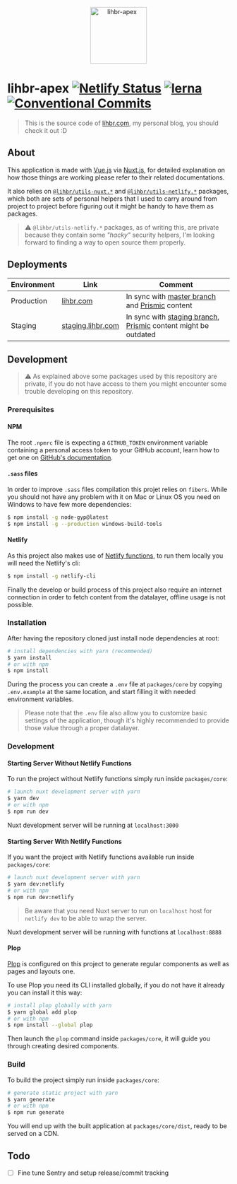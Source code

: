 <p align="center">
  <a href="https://lihbr.com">
    <img src="https://images.prismic.io/lihbr/f715c250-6e92-467e-bc3a-b19004c10305_logo%402x.png?auto=compress,format" alt="lihbr-apex" height="128" />
  </a>
</p>

# lihbr-apex [![Netlify Status](https://api.netlify.com/api/v1/badges/b6c4b56f-2cfe-4762-a68f-6cf7d5c730e7/deploy-status)](https://app.netlify.com/sites/lihbr/deploys) [![lerna](https://img.shields.io/badge/maintained%20with-lerna-cc00ff.svg)](https://lerna.js.org/) [![Conventional Commits](https://img.shields.io/badge/Conventional%20Commits-1.0.0-yellow.svg)](https://conventionalcommits.org)

> This is the source code of [lihbr.com](https://lihbr.com), my personal blog, you should check it out :D

## About

This application is made with [Vue.js](https://vuejs.org) via [Nuxt.js](https://nuxtjs.org), for detailed explanation on how those things are working please refer to their related documentations.

It also relies on [`@lihbr/utils-nuxt.*`](https://github.com/lihbr/utils-nuxt) and [`@lihbr/utils-netlify.*`](https://github.com/lihbr/utils-netlify) packages, which both are sets of personal helpers that I used to carry around from project to project before figuring out it might be handy to have them as packages.

> :warning: `@lihbr/utils-netlify.*` packages, as of writing this, are private because they contain some _"hacky"_ security helpers, I'm looking forward to finding a way to open source them properly.

## Deployments

| Environment | Link                                           | Comment                                                                                                                                  |
| ----------- | ---------------------------------------------- | ---------------------------------------------------------------------------------------------------------------------------------------- |
| Production  | [lihbr.com](https://lihbr.com)                 | In sync with [master branch](https://github.com/lihbr/lihbr-apex/tree/master) and [Prismic](https://prismic.io) content                  |
| Staging     | [staging.lihbr.com](https://staging.lihbr.com) | In sync with [staging branch](https://github.com/lihbr/lihbr-apex/tree/staging), [Prismic](https://prismic.io) content might be outdated |

## Development

> :warning: As explained above some packages used by this repository are private, if you do not have access to them you might encounter some trouble developing on this repository.

### Prerequisites

#### NPM

The root `.npmrc` file is expecting a `GITHUB_TOKEN` environment variable containing a personal access token to your GitHub account, learn how to get one on [GitHub's documentation](https://docs.github.com/en/free-pro-team@latest/github/authenticating-to-github/creating-a-personal-access-token).

#### `.sass` files

In order to improve `.sass` files compilation this projet relies on `fibers`. While you should not have any problem with it on Mac or Linux OS you need on Windows to have few more dependencies:

```bash
$ npm install -g node-gyp@latest
$ npm install -g --production windows-build-tools
```

#### Netlify

<!-- Uncomment is using Netlify functions -->

As this project also makes use of [Netlify functions](https://docs.netlify.com/functions/overview), to run them locally you will need the Netlify's cli:

```bash
$ npm install -g netlify-cli
```

<!-- Uncomment if usage requires an internet connection -->

Finally the develop or build process of this project also require an internet connection in order to fetch content from the datalayer, offline usage is not possible.

### Installation

After having the repository cloned just install node dependencies at root:

```bash
# install dependencies with yarn (recommended)
$ yarn install
# or with npm
$ npm install
```

During the process you can create a `.env` file at `packages/core` by copying `.env.example` at the same location, and start filling it with needed environment variables.

> Please note that the `.env` file also allow you to customize basic settings of the application, though it's highly recommended to provide those value through a proper datalayer.

### Development

#### Starting Server Without Netlify Functions

To run the project without Netlify functions simply run inside `packages/core`:

```bash
# launch nuxt development server with yarn
$ yarn dev
# or with npm
$ npm run dev
```

Nuxt development server will be running at `localhost:3000`

#### Starting Server With Netlify Functions

If you want the project with Netlify functions available run inside `packages/core`:

```bash
# launch nuxt development server with yarn
$ yarn dev:netlify
# or with npm
$ npm run dev:netlify
```

> Be aware that you need Nuxt server to run on `localhost` host for `netlify dev` to be able to wrap the server.

Nuxt development server will be running with functions at `localhost:8888`

#### Plop

[Plop](https://plopjs.com) is configured on this project to generate regular components as well as pages and layouts one.

To use Plop you need its CLI installed globally, if you do not have it already you can install it this way:

```bash
# install plop globally with yarn
$ yarn global add plop
# or with npm
$ npm install --global plop
```

Then launch the `plop` command inside `packages/core`, it will guide you through creating desired components.

### Build

To build the project simply run inside `packages/core`:

```bash
# generate static project with yarn
$ yarn generate
# or with npm
$ npm run generate
```

You will end up with the built application at `packages/core/dist`, ready to be served on a CDN.

## Todo

- [ ] Fine tune Sentry and setup release/commit tracking

<!--
- [x] Done item
- [ ] Todo item
-->
